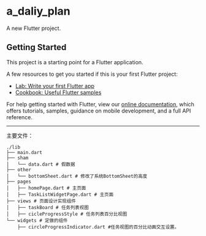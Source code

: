 # a_daliy_plan

A new Flutter project.

## Getting Started

This project is a starting point for a Flutter application.

A few resources to get you started if this is your first Flutter project:

- [Lab: Write your first Flutter app](https://flutter.dev/docs/get-started/codelab)
- [Cookbook: Useful Flutter samples](https://flutter.dev/docs/cookbook)

For help getting started with Flutter, view our
[online documentation](https://flutter.dev/docs), which offers tutorials,
samples, guidance on mobile development, and a full API reference.



------

主要文件：

```
./lib
├── main.dart
├── sham
│   └── data.dart # 假数据
├── other
│   └── bottomSheet.dart # 修改了系统BottomSheet的高度
├── pages
│   ├── homePage.dart # 主页面
│   ├── TaskListWidgetPage.dart # 主页面
├── views # 页面设计实现组件
│   ├── taskBoard # 任务列表视图
│   ├── cicleProgressStyle # 任务列表百分比视图
└── widgets # 定做的组件
    ├── circleProgressIndicator.dart #任务视图的百分比动画交互设置。
    

    
  
    
    
```

